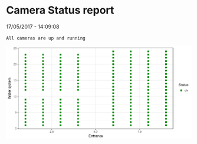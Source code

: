 Camera Status report
================
17/05/2017 - 14:09:08

    All cameras are up and running

![](camreport_files/figure-markdown_github/unnamed-chunk-2-1.png)
